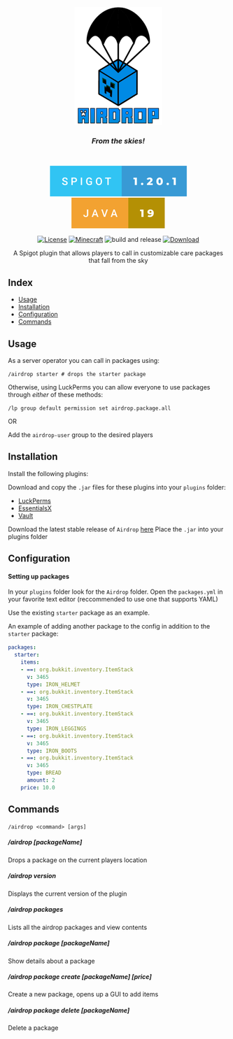 <div style="text-align: center;" align="center">

<img src="readme/airdrop-banner.png" height="270px" width="200px"/>

<h3> <i> From the skies! </i> </h3>

<br />

![Spigot SVG](readme/spigot-1.20.1.svg) ![Java SVG](readme/java-19.svg)

[![License](https://img.shields.io/badge/license-MIT-blue.svg)](LICENSE)
[![Minecraft](https://img.shields.io/badge/Minecraft-1.16+-brightgreen.svg)](https://www.minecraft.net) ![build and release](https://github.com/LukeMccon/Airdrop/actions/workflows/main.yml/badge.svg) [![Download](https://img.shields.io/badge/download-latest-brightgreen.svg)](https://github.com/LukeMccon/Airdrop/releases/latest)

A Spigot plugin that allows players to call in customizable care packages that fall from the sky

</div>

## Index

- [Usage](#usage)
- [Installation](#installation)
- [Configuration](#configuration)
- [Commands](#commands)

## Usage

As a server operator you can call in packages using:

```
/airdrop starter # drops the starter package
```

Otherwise, using LuckPerms you can allow everyone to use packages through _either_ of these methods:

```
/lp group default permission set airdrop.package.all
```

OR

Add the `airdrop-user` group to the desired players

## Installation

Install the following plugins:

Download and copy the `.jar` files for these plugins into your `plugins` folder:

- [LuckPerms](https://luckperms.net/)
- [EssentialsX](https://essentialsx.net/)
- [Vault](https://github.com/milkbowl/Vault)

Download the latest stable release of `Airdrop` [here](https://github.com/LukeMccon/Airdrop/releases/latest)
Place the `.jar` into your plugins folder

## Configuration

#### Setting up packages

In your `plugins` folder look for the `Airdrop` folder.
Open the `packages.yml` in your favorite text editor (reccommended to use one that supports YAML)

Use the existing `starter` package as an example.

An example of adding another package to the config in addition to the `starter` package:

```yaml
packages:
  starter:
    items:
    - ==: org.bukkit.inventory.ItemStack
      v: 3465
      type: IRON_HELMET
    - ==: org.bukkit.inventory.ItemStack
      v: 3465
      type: IRON_CHESTPLATE
    - ==: org.bukkit.inventory.ItemStack
      v: 3465
      type: IRON_LEGGINGS
    - ==: org.bukkit.inventory.ItemStack
      v: 3465
      type: IRON_BOOTS
    - ==: org.bukkit.inventory.ItemStack
      v: 3465
      type: BREAD
      amount: 2
    price: 10.0
```

## Commands

`/airdrop <command> [args]`

##### /airdrop [packageName]

Drops a package on the current players location

##### /airdrop version

Displays the current version of the plugin

##### /airdrop packages

Lists all the airdrop packages and view contents

##### /airdrop package [packageName]

Show details about a package

##### /airdrop package create [packageName] [price]

Create a new package, opens up a GUI to add items

##### /airdrop package delete [packageName]

Delete a package
